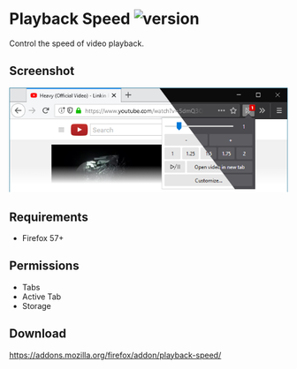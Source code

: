 # Playback Speed ![version](https://img.shields.io/amo/v/playback-speed.svg)
Control the speed of video playback.

## Screenshot
![](screenshots/1.png)

## Requirements
- Firefox 57+

## Permissions
- Tabs
- Active Tab
- Storage

## Download
https://addons.mozilla.org/firefox/addon/playback-speed/
